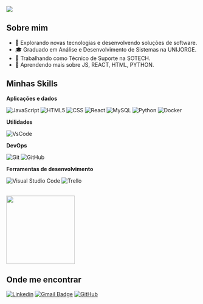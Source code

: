 ![](https://komarev.com/ghpvc/?username=Diegoaanjos86&color=006bed)

## Sobre mim

- 🤔 Explorando novas tecnologias e desenvolvendo soluções de software.
- 🎓 Graduado em Análise e Desenvolvimento de Sistemas na UNIJORGE.
- 💼 Trabalhando como Técnico de Suporte na SOTECH.
- 🌱 Aprendendo mais sobre JS, REACT, HTML, PYTHON.

## Minhas Skills

**Aplicações e dados**


![JavaScript](https://img.shields.io/badge/-JavaScript-333333?style=flat&logo=javascript)
![HTML5](https://img.shields.io/badge/-HTML5-333333?style=flat&logo=HTML5)
![CSS](https://img.shields.io/badge/-CSS-333333?style=flat&logo=CSS3&logoColor=1572B6)
![React](https://img.shields.io/badge/-React-333333?style=flat&logo=react)
![MySQL](https://img.shields.io/badge/-MySQL-333333?style=flat&logo=mysql)
![Python](https://img.shields.io/badge/-Python-333333?style=flat&logo=python)
![Docker](https://img.shields.io/badge/-Docker-333333?style=flat&logo=docker)

**Utilidades**

![VsCode](https://img.shields.io/badge/-Visual%20Studio%20Code-333333?style=flat&logo=visual-studio-code&logoColor=007ACC)

**DevOps**

![Git](https://img.shields.io/badge/-Git-333333?style=flat&logo=git)
![GitHub](https://img.shields.io/badge/-GitHub-333333?style=flat&logo=github)

**Ferramentas de desenvolvimento**

![Visual Studio Code](https://img.shields.io/badge/-Visual%20Studio%20Code-333333?style=flat&logo=visual-studio-code&logoColor=007ACC)
![Trello](https://img.shields.io/badge/-Trello-333333?style=flat&logo=trello&logoColor=007ACC)

<br/>

<a href="https://github.com/Diegoanjos86" title="Perfil do Diego">
  <img height="180em" src="https://github-readme-stats.vercel.app/api?username=Diegocode&theme=dracula&show_icons=true" />
</a>

## Onde me encontrar

[![Linkedin](https://img.shields.io/badge/-Diego-blue?style=flat-square&logo=Linkedin&logoColor=white&link=diego-dos-anjos-oliveira-9229761a5)](Diego-dos-Anjos-Oliveira)
[![Gmail Badge](https://img.shields.io/badge/-falecom.diegoanjos@email.com-006bed?style=flat-square&logo=Gmail&logoColor=white&link=mailto:falecom.diegoanjos@email.com)](mailto:falecom.diegoanjos@email.com)
[![GitHub](https://img.shields.io/github/followers/Diegoanjos86?label=follow&style=social)](https://github.com/Diegoanjos86)
